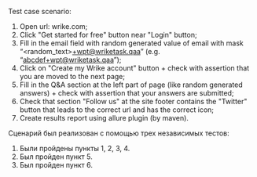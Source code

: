 Test case scenario:

1. Open url: wrike.com;
2. Click "Get started for free" button near "Login" button;
3. Fill in the email field with random generated value of email with mask “<random_text>+wpt@wriketask.qaa” (e.g. “abcdef+wpt@wriketask.qaa”);
4. Click on "Create my Wrike account" button + check with assertion that you are moved to the next page;
5. Fill in the Q&A section at the left part of page (like random generated answers) + check with assertion that your answers are submitted;
6. Check that section "Follow us" at the site footer contains the "Twitter" button that leads to the correct url and has the correct icon;
7. Create results report using allure plugin (by maven). 

Сценарий был реализован с помощью трех независимых тестов:

1) Были пройдены пункты 1, 2, 3, 4.
2) Был пройден пункт 5.
3) Был пройден пункт 6.
